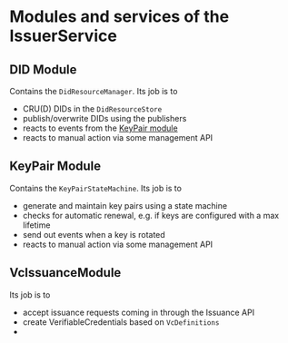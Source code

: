 # Modules and services of the IssuerService

## DID Module

Contains the `DidResourceManager`. Its job is to

- CRU(D) DIDs in the `DidResourceStore`
- publish/overwrite DIDs using the publishers
- reacts to events from the [KeyPair module](#keypair-module)
- reacts to manual action via some management API

## KeyPair Module

Contains the `KeyPairStateMachine`. Its job is to

- generate and maintain key pairs using a state machine
- checks for automatic renewal, e.g. if keys are configured with a max lifetime
- send out events when a key is rotated
- reacts to manual action via some management API


## VcIssuanceModule

Its job is to
- accept issuance requests coming in through the Issuance API
- create VerifiableCredentials based on `VcDefinitions`
- 